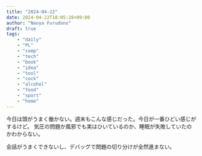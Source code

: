 ```yaml
---
title: "2024-04-22"
date: 2024-04-22T18:05:28+09:00
author: "Naoya Furudono"
draft: true
tags:
    - "daily"
    - "PL"
    - "comp"
    - "tech"
    - "book"
    - "idea"
    - "tool"
    - "cock"
    - "alcohol"
    - "food"
    - "sport"
    - "home"
---
```


今日は頭がうまく働かない。週末もこんな感じだった。今日が一番ひどい感じがするけど。
気圧の問題か風邪でも実はひいているのか、睡眠が失敗していたのかわからない。

会話がうまくできないし、デバッグで問題の切り分けが全然進まない。

